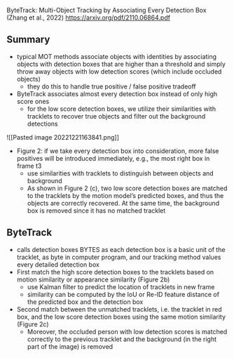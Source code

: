 ByteTrack: Multi-Object Tracking by Associating Every Detection Box (Zhang et al., 2022)
https://arxiv.org/pdf/2110.06864.pdf

## Summary
- typical MOT methods associate objects with identities by associating objects with detection boxes that are higher than a threshold and simply throw away objects with low detection scores (which include occluded objects) 
	- they do this to handle true positive / false positive tradeoff
- ByteTrack associates almost every detection box instead of only high score ones 
	- for the low score detection boxes, we utilize their similarities with tracklets to recover true objects and filter out the background detections

![[Pasted image 20221221163841.png]]
- Figure 2: if we take every detection box into consideration, more false positives will be introduced immediately, e.g., the most right box in frame t3
	- use similarities with tracklets to distinguish between objects and background
	 - As shown in Figure 2 (c), two low score detection boxes are matched to the tracklets by the motion model’s predicted boxes, and thus the objects are correctly recovered. At the same time, the background box is removed since it has no matched tracklet
## ByteTrack
- calls detection boxes BYTES as each detection box is a basic unit of the tracklet, as byte in computer program, and our tracking method values every detailed detection box
- First match the high score detection boxes to the tracklets based on motion similarity or appearance similarity (Figure 2b)
	- use Kalman filter to predict the location of tracklets in new frame
	- similarity can be computed by the IoU or Re-ID feature distance of the predicted box and the detection box
- Second match between the unmatched tracklets, i.e. the tracklet in red box, and the low score detection boxes using the same motion similarity (Figure 2c)
	- Moreover, the occluded person with low detection scores is matched correctly to the previous tracklet and the background (in the right part of the image) is removed